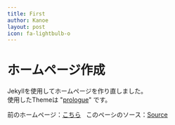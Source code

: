 ```yaml
---
title: First
author: Kanoe
layout: post
icon: fa-lightbulb-o
---
```

# ホームページ作成

Jekyllを使用してホームページを作り直しました。  
使用したThemeは "[prologue](https://github.com/chrisbobbe/jekyll-theme-prologue)"  です。

前のホームページ：[こちら](https://kanoegithub.github.io/HomePage/)    
このペーシのソース：[Source](https://github.com/KanoeGitHub/MyWebSite)

